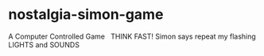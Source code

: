 # nostalgia-simon-game

A Computer Controlled Game &nbsp; 
THINK FAST! 
Simon says repeat my flashing LIGHTS and SOUNDS
